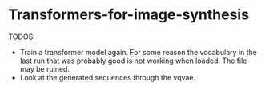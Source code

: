 # Transformers-for-image-synthesis

TODOS:

* Train a transformer model again. For some reason the vocabulary in the last run that was probably good is not working when loaded. The file may be ruined.
* Look at the generated sequences through the vqvae.
